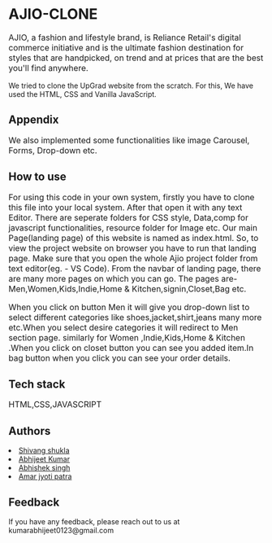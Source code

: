 <h1>AJIO-CLONE</h1>
<p style="font-size:16px">AJIO, a fashion and lifestyle brand, is Reliance Retail's digital commerce initiative and is the ultimate fashion destination for styles that are handpicked, on trend and at prices that are the best you'll find anywhere.
<p>We tried to clone the UpGrad website from the scratch. For this, We have used the HTML, CSS and Vanilla JavaScript.</p>
<h2>Appendix</h2>
<p style="font-size:16px">We also implemented some functionalities like image Carousel, Forms, Drop-down etc.
<h2>How to use</h2>
<p style="font-size:16px">For using this code in your own system, firstly you have to clone this file into your local system. After that open it with any text Editor. There are seperate folders for CSS style, Data,comp for javascript functionalities, resource folder for Image etc. Our main Page(landing page) of this website is named as index.html. So, to view the project website on browser you have to run that landing page. Make sure that you open the whole Ajio project folder from text editor(eg. - VS Code). From the navbar of landing page, there are many more pages on which you can go. The pages are- Men,Women,Kids,Indie,Home & Kitchen,signin,Closet,Bag etc.</p>
<p style="font-size:16px" >When you click on button Men it will give you drop-down list to select different categories like shoes,jacket,shirt,jeans many more etc.When you select desire categories it will redirect to Men section page. similarly for Women ,Indie,Kids,Home & Kitchen .When you click on closet button you can see you added item.In bag button when you click you can see your order details.</p>
<h2>Tech stack</h2>
<p style="font-size:16px">HTML,CSS,JAVASCRIPT</p>
<h2>Authors</h2>
<li><a style="border:none"href="https://github.com/ManeyX">Shivang shukla</a>
<li><a style="border:none"href="https://github.com/Abhijeet9242">Abhijeet Kumar</a>
<li><a style="border:none"href="https://github.com/Abhishek-015">Abhishek singh</a>
<li><a style="border:none"href="https://github.com/amarjyotipatra">Amar jyoti patra</a>
 <h2>Feedback</h2>
  <p>If you have any feedback, please reach out to us at kumarabhijeet0123@gmail.com </p>

